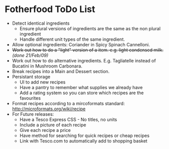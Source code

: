 # Fotherfood ToDo List #

  * Detect identical ingredients
    * Ensure plural versions of ingredients are the same as the non plural ingredient
    * Handle different unit types of the same ingredient.
  * Allow optional ingredients: Coriander in Spicy Spinach Cannelloni.
  * ~~Work out how to do a "light" version of a item. e.g. light condensed milk.~~ _(done 21/Feb/09)_
  * Work out how to do alternative ingredients. E.g. Tagliatelle instead of Bucatini in Mushroom Carbonara.
  * Break recipes into a Main and Dessert section.
  * Persistant storage
    * UI to add new recipes
    * Have a pantry to remember what supplies we already have
    * Add a rating system so you can store which recipes are the favourites
  * Format recipes according to a mircoformats standard: http://microformats.org/wiki/recipe
  * For Future releases:
    * Have a Tesco Express CSS - No titles, no units
    * Include a picture of each recipe
    * Give each recipe a price
    * Have method for searching for quick recipes or cheap recipes
    * Link with Tesco.com to automatically add to shopping basket